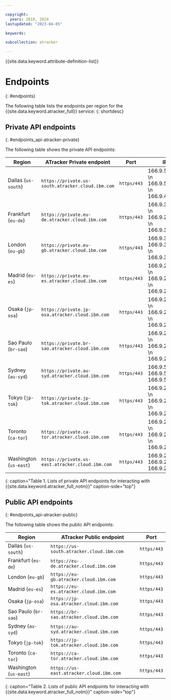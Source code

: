 ```yaml
---

copyright:
  years: 2019, 2024
lastupdated: "2023-04-05"

keywords:

subcollection: atracker

---
```


{{site.data.keyword.attribute-definition-list}}

# Endpoints
{: #endpoints}

The following table lists the endpoints per region for the {{site.data.keyword.atracker_full}} service:
{: shortdesc}


## Private API endpoints
{: #endpoints_api-atracker-private}

The following table shows the private API endpoints:

| Region                   | ATracker Private endpoint                         | Port         | IPs |
|--------------------------|---------------------------------------------------|--------------|-----|
| Dallas (`us-south`)      | `https://private.us-south.atracker.cloud.ibm.com` | `https/443`  | 166.9.58.136   \n 166.9.51.140   \n 166.9.48.211 |
| Frankfurt (`eu-de`)      | `https://private.eu-de.atracker.cloud.ibm.com`  | `https/443`  | 166.9.30.195   \n 166.9.28.229   \n 166.9.32.161 |
| London (`eu-gb`)         | `https://private.eu-gb.atracker.cloud.ibm.com`  | `https/443`  | 166.9.38.78   \n 166.9.34.154   \n 166.9.36.109 |
| Madrid (`eu-es`)         | `https://private.eu-es.atracker.cloud.ibm.com`  | `https/443`  | 166.9.225.11  \n 166.9.226.12  \n 166.9.227.11 |
| Osaka (`jp-osa`)         | `https://private.jp-osa.atracker.cloud.ibm.com`  | `https/443`  | 166.9.247.46  \n 166.9.247.71  \n 166.9.247.110 |
| Sao Paulo (`br-sao`)        | `https://private.br-sao.atracker.cloud.ibm.com` | `https/443` | 166.9.246.76  \n 166.9.246.109  \n 166.9.246.157 |
| Sydney (`au-syd`)        | `https://private.au-syd.atracker.cloud.ibm.com` | `https/443` | 166.9.54.51  \n 166.9.52.48  \n 166.9.56.53 |
| Tokyo (`jp-tok`)         | `https://private.jp-tok.atracker.cloud.ibm.com`  | `https/443`  | 166.9.249.115   \n 166.9.249.144  \n 166.9.249.180 |
| Toronto (`ca-tor`)         | `https://private.ca-tor.atracker.cloud.ibm.com`  | `https/443`  | 166.9.247.154   \n 166.9.247.183  \n 166.9.247.216 |
| Washington (`us-east`)   | `https://private.us-east.atracker.cloud.ibm.com`  | `https/443`  | 166.9.24.96   \n 166.9.22.84   \n 166.9.20.212 |
{: caption="Table 1. Lists of private API endpoints for interacting with {{site.data.keyword.atracker_full_notm}}" caption-side="top"}

## Public API endpoints
{: #endpoints_api-atracker-public}

The following table shows the public API endpoints:

| Region                   | ATracker Public endpoint                         | Port         |
|--------------------------|---------------------------------------------------|--------------|
| Dallas (`us-south`)      | `https://us-south.atracker.cloud.ibm.com`         | `https/443`  |
| Frankfurt (`eu-de`)      | `https://eu-de.atracker.cloud.ibm.com`          | `https/443`  |
| London (`eu-gb`)         | `https://eu-gb.atracker.cloud.ibm.com`          | `https/443`  |
| Madrid (`eu-es`)         | `https://eu-es.atracker.cloud.ibm.com`          | `https/443`  |
| Osaka (`jp-osa`)         | `https://jp-osa.atracker.cloud.ibm.com`          | `https/443`  |
| Sao Paulo (`br-sao`)        | `https://br-sao.atracker.cloud.ibm.com` | `https/443`  |
| Sydney (`au-syd`)        | `https://au-syd.atracker.cloud.ibm.com` | `https/443`  |
| Tokyo (`jp-tok`)         | `https://jp-tok.atracker.cloud.ibm.com`          | `https/443`  |
| Toronto (`ca-tor`)         | `https://ca-tor.atracker.cloud.ibm.com`          | `https/443`  |
| Washington (`us-east`)   | `https://us-east.atracker.cloud.ibm.com`          | `https/443`  |
{: caption="Table 2. Lists of public API endpoints for interacting with {{site.data.keyword.atracker_full_notm}}" caption-side="top"}
